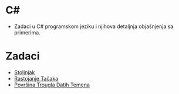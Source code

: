 # C#

- Zadaci u C# programskom jeziku i njihova detaljnja objašnjenja sa primerima.

# Zadaci

- [Stoljnjak](https://github.com/p4lm4d3v/petlja/blob/main/csharp/stoljnjak)
- [Rastojanje Tačaka](https://github.com/p4lm4d3v/petlja/blob/main/csharp/rastojanje-tacaka)
- [Površina Trougla Datih Temena](https://github.com/p4lm4d3v/petlja/tree/main/csharp/povrsina-trougla-datih-temena)